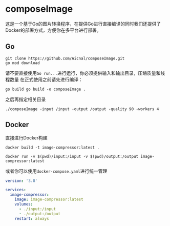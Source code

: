 # composeImage
这是一个基于Go的图片转换程序，在提供Go进行直接编译的同时我们还提供了Docker的部署方式，方便你在多平台进行部署。

## Go

```
git clone https://github.com/Aicnal/composeImage.git
go mod download
```

请不要直接使用`Go run...`进行运行，你必须提供输入和输出目录，压缩质量和线程数量
在正式使用之前请先进行编译：
```
go build go build -o composeImage .
```

之后再指定相关目录
```
./composeImage -input /input -output /output -quality 90 -workers 4
```
## Docker

直接进行Docker构建
```
docker build -t image-compressor:latest .
```

```
docker run -v $(pwd)/input:/input -v $(pwd)/output:/output image-compressor:latest
```

或者你可以使用`docker-compose.yaml`进行统一管理

```yaml
version: '3.8'

services:
  image-compressor:
    image: image-compressor:latest
    volumes:
      - ./input:/input
      - ./output:/output
    restart: always
```
